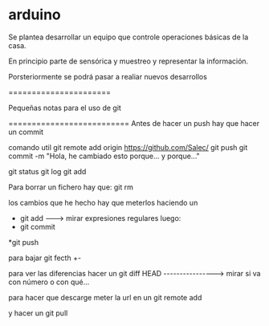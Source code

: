 arduino
=======
Se plantea desarrollar un equipo que controle operaciones básicas de la casa.

En principio parte de sensórica y muestreo y representar la información.

Porsteriormente se podrá pasar a realiar nuevos desarrollos


======================

Pequeñas notas para el uso de git


==========================
Antes de hacer un push hay que hacer un commit

comando util
git remote add origin https://github.com/Salec/
git push
git commit -m "Hola, he cambiado esto porque... y porque..."

git status
git log
git add


Para borrar un fichero hay que:
git rm <file>

los cambios que he hecho hay que meterlos haciendo un
  * git add ---> mirar expresiones regulares
luego:
  * git commit

*git push

para bajar git fecth +-

para ver las diferencias hacer un git diff HEAD 
----------------> mirar si va con número o con qué...


para hacer que descarge meter la url en un git remote add <repo> <url>

y hacer un git pull